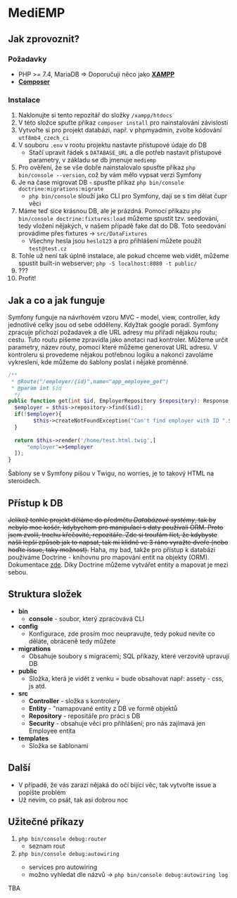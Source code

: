 # MediEMP


## Jak zprovoznit?

### Požadavky
* PHP >= 7.4, MariaDB => Doporučuji něco jako **[XAMPP](https://www.apachefriends.org/)**
* **[Composer](https://getcomposer.org/download/)**

### Instalace
1. Naklonujte si tento repozitář do složky `/xampp/htdocs`
2. V této složce spuťte příkaz `composer install` pro nainstalování závislostí
3. Vytvořte si pro projekt databázi, např. v phpmyadmin, zvolte kódování `utf8mb4_czech_ci`
4. V souboru `.env` v rootu projektu nastavte přístupové údaje do DB
    * Stačí upravit řádek s `DATABASE_URL` a dle potřeb nastavit přístupové parametry, v základu se db jmenuje `mediemp`
5. Pro ověření, že se vše dobře nainstalovalo spusťte příkaz `php bin/console --version`, což by vám mělo vypsat verzi Symfony
6. Je na čase migrovat DB - spusťte příkaz `php bin/console doctrine:migrations:migrate`
    * `php bin/console` slouží jako CLI pro Symfony, dají se s tim dělat čupr věci
7. Máme teď sice krásnou DB, ale je prázdná. Pomocí příkazu `php bin/console doctrine:fixtures:load` můžeme spustit tzv. seedování,
tedy vložení nějakých, v našem případě fake dat do DB. Toto seedování provádíme přes fixtures -> `src/DataFixtures`
   * Všechny hesla jsou `heslo123` a pro přihlášení můžete použít `test@test.cz`
8. Tohle už není tak úplně instalace, ale pokud chceme web vidět, můžeme spustit built-in webserver; `php -S localhost:8080 -t public/`
9. ???
10. Profit!

## Jak a co a jak funguje

Symfony funguje na návrhovém vzoru MVC - model, view, controller, kdy jednotlivé celky jsou od sebe odděleny. Kdyžtak google poradí.
Symfony zpracuje příchozí požadavek a dle URL adresy mu přiřadí nějakou routu; cestu. Tuto routu píšeme zpravidla jako anotaci nad kontroler. Můžeme určit parametry, název routy, pomocí které můžeme generovat URL adresu.
V kontroleru si provedeme nějakou potřebnou logiku a nakonci zavoláme vykreslení, kde můžeme do šablony poslat i nějaké proměnné.
```php
/**  
 * @Route("/employer/{id}",name="app_employee_get")  
 * @param int $id  
  */  
public function get(int $id, EmployerRepository $repository): Response {  
  $employer = $this->repository->find($id);
  if(!$employer){
        $this->createNotFoundException("Can't find employer with ID ".$id);
  } 
  
  return $this->render('/home/test.html.twig',[  
	  "employer"=>$employer  
  ]);  
}
```
Šablony se v Symfony píšou v Twigu, no worries, je to takový HTML na steroidech.

## Přístup k DB

~~Jelikož tenhle projekt děláme do předmětu *Databázové systémy*, tak by nebylo moc košér, kdybychom pro manipulaci s daty používali ORM. Proto jsem zvolil, trochu křečovité, repozitáře. Zde si troufám říct, že kdybyste našli lepší způsob jak to napsat, tak mi klidně ve 3 ráno vyražte dveře (nebo hoďte issue, taky možnost).~~
Haha, my bad, takže pro přístup k databázi používáme Doctrine - knihovnu pro mapování entit na objekty (ORM). Dokumentace [zde](https://symfony.com/doc/current/doctrine.html). Díky Doctrine můžeme vytvářet entity a mapovat je mezi sebou.


## Struktura složek

* **bin**
    * **console** - soubor, který zpracovává CLI
* **config**
    * Konfigurace, zde prosím moc neupravujte, tedy pokud nevíte co děláte, obráceně tedy můžete
* **migrations**
    * Obsahuje soubory s migracemi; SQL příkazy, které verzovitě upravují DB
* **public**
    * Složka, která je vidět z venku = bude obsahovat např: assety - css, js atd.
* **src**
    * **Controller** - složka s kontrolery
    * **Entity** - "namapované entity z DB ve formě objektů
    * **Repository** - repositáře pro práci s DB
    * **Security** - obsahuje věci pro přihlášení; pro nás zajímavá jen Employee entita
* **templates**
    * Složka se šablonami
## Další
* V případě, že vás zarazí nějaká do očí bijící věc, tak vytvořte issue a popište problém
* Už nevím, co psát, tak asi dobrou noc

## Užitečné příkazy
1. `php bin/console debug:router`
   * seznam rout
2. `php bin/console debug:autowiring` <search>
   * services pro autowiring
   * možno vyhledat dle názvů -> `php bin/console debug:autowiring log`

TBA